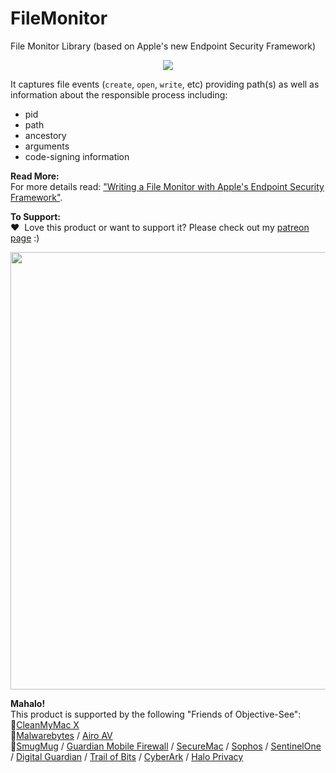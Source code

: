 # FileMonitor
File Monitor Library (based on Apple's new Endpoint Security Framework)

<p align="center"><img src="https://objective-see.com/images/blog/blog_0x48/twitter.png"></p>

It captures file events (`create`, `open`, `write`, etc) providing path(s) as well as information about the responsible process including: 
* pid
* path
* ancestory
* arguments
* code-signing information

**Read More:** \
For more details read: ["Writing a File Monitor with Apple's Endpoint Security Framework"](https://objective-see.com/blog/blog_0x48.html).

**To Support:** \
&#x2764;&nbsp; Love this product or want to support it? Please check out my [patreon page](https://www.patreon.com/objective_see) :)

<p align="center">
<a class="inlineLink" href="https://www.patreon.com/objective_see">
		<img src="https://objective-see.com/patreon/images/patreon.jpg" width="700" style="display:block; margin:auto;"/>
</a>
</p>    

**Mahalo!** \
This product is supported by the following "Friends of Objective-See":
<br>
🥇[CleanMyMac X](https://macpaw.com/cleanmymac) 
<br>
🥈[Malwarebytes](https://www.malwarebytes.com) / [Airo AV](https://www.airoav.com/)
<br>
🥉[SmugMug](https://www.smugmug.com/) /  [Guardian Mobile Firewall](https://guardianapp.com) / [SecureMac](https://www.securemac.com/) / [Sophos](https://www.sophos.com/) / [SentinelOne](https://www.sentinelone.com/) / [Digital Guardian](https://digitalguardian.com/) / [Trail of Bits](https://www.trailofbits.com/) / [CyberArk](https://cyberark.com/epm) / [Halo Privacy](https://www.haloprivacy.com/)
